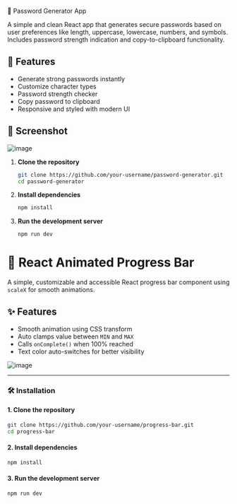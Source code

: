 🔐 Password Generator App

A simple and clean React app that generates secure passwords based on user preferences like length, uppercase, lowercase, numbers, and symbols. Includes password strength indication and copy-to-clipboard functionality.

## 🚀 Features
- Generate strong passwords instantly
- Customize character types
- Password strength checker
- Copy password to clipboard
- Responsive and styled with modern UI

## 📸 Screenshot

![image](https://github.com/user-attachments/assets/ec6c1608-1753-401b-b577-4b42f22c58ec)

1. **Clone the repository**

   ```bash
   git clone https://github.com/your-username/password-generator.git
   cd password-generator
   ```

2. **Install dependencies**

   ```bash
   npm install
   ```

3. **Run the development server**

   ```bash
   npm run dev
   ```
# 🔵 React Animated Progress Bar

A simple, customizable and accessible React progress bar component using `scaleX` for smooth animations.

## ✨ Features

- Smooth animation using CSS transform
- Auto clamps value between `MIN` and `MAX`
- Calls `onComplete()` when 100% reached
- Text color auto-switches for better visibility

![image](https://github.com/user-attachments/assets/400b6179-ff8b-4dd4-b6d6-224ba60962c0)

---

### 🛠️ Installation

#### 1. **Clone the repository**

```bash
git clone https://github.com/your-username/progress-bar.git
cd progress-bar
```

#### 2. **Install dependencies**

```bash
npm install
```

#### 3. **Run the development server**

```bash
npm run dev
```



